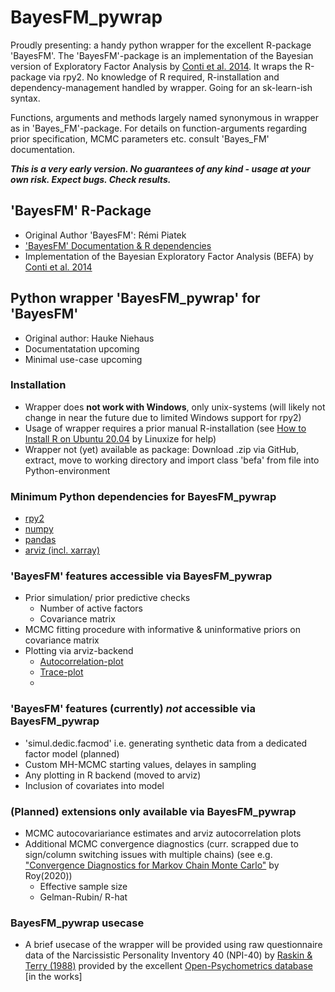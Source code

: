 # BayesFM_pywrap
Proudly presenting: a handy python wrapper for the excellent R-package 'BayesFM'. The 'BayesFM'-package is an implementation of the Bayesian version of Exploratory Factor Analysis by [Conti et al. 2014](https://www.sciencedirect.com/science/article/abs/pii/S0304407614001493). It wraps the R-package via rpy2. No knowledge of R required, R-installation and dependency-management handled by wrapper. Going for an sk-learn-ish syntax. 

Functions, arguments and methods largely named synonymous in wrapper as  in 'Bayes_FM'-package. For details on function-arguments regarding prior specification, MCMC parameters etc. consult 'Bayes_FM' documentation.

**_This is a very early version. No guarantees of any kind - usage at your own risk. Expect bugs. Check results._**


## 'BayesFM' R-Package
- Original Author 'BayesFM': Rémi Piatek 
- ['BayesFM' Documentation & R dependencies](https://cran.r-project.org/web/packages/BayesFM/index.html)
- Implementation of the Bayesian Exploratory Factor Analysis (BEFA) by [Conti et al. 2014](https://www.sciencedirect.com/science/article/abs/pii/S0304407614001493)

## Python wrapper 'BayesFM_pywrap' for 'BayesFM'
- Original author: Hauke Niehaus
- Documentatation upcoming
- Minimal use-case upcoming

### Installation
- Wrapper does **not work with Windows**, only unix-systems (will likely not change in near the future due to limited Windows support for rpy2)  
- Usage of wrapper requires a prior manual R-installation (see [How to Install R on Ubuntu 20.04](https://linuxize.com/post/how-to-install-r-on-ubuntu-20-04/) by Linuxize for help)
- Wrapper not (yet) available as package: Download .zip via GitHub, extract, move to working directory and import class 'befa' from file into Python-environment

### Minimum Python dependencies for BayesFM_pywrap
- [rpy2](https://rpy2.github.io/)
- [numpy](https://numpy.org/)
- [pandas](https://pandas.pydata.org/)
- [arviz (incl. xarray)](https://arviz-devs.github.io/arviz/index.html)

### 'BayesFM' features accessible via BayesFM_pywrap
- Prior simulation/ prior predictive checks
  - Number of active factors
  - Covariance matrix 
-  MCMC fitting procedure with informative & uninformative priors on covariance matrix
- Plotting via arviz-backend
  - [Autocorrelation-plot](https://arviz-devs.github.io/arviz/api/generated/arviz.plot_autocorr.html#arviz.plot_autocorr)
  - [Trace-plot](https://arviz-devs.github.io/arviz/api/generated/arviz.plot_trace.html)
  - 
### 'BayesFM' features (currently) **_not_** accessible via BayesFM_pywrap
- 'simul.dedic.facmod' i.e. generating synthetic data from a dedicated factor model (planned)
- Custom MH-MCMC starting values, delayes in sampling
- Any plotting in R backend (moved to arviz)
- Inclusion of covariates into model

### (Planned) extensions only available via BayesFM_pywrap
- MCMC autocovariariance estimates and arviz autocorrelation plots
- Additional MCMC convergence diagnostics (curr. scrapped due to sign/column switching issues with multiple chains) (see e.g. ["Convergence Diagnostics for Markov Chain Monte Carlo"](https://www.annualreviews.org/doi/abs/10.1146/annurev-statistics-031219-041300) by Roy(2020))
  - Effective sample size
  - Gelman-Rubin/ R-hat

### BayesFM_pywrap usecase
- A brief usecase of the wrapper will be provided using raw questionnaire data of the Narcissistic Personality Inventory 40 (NPI-40) by [Raskin & Terry (1988)](https://psycnet.apa.org/buy/1988-25254-001) provided by the excellent [Open-Psychometrics database](https://openpsychometrics.org/_rawdata/) [in the works]




